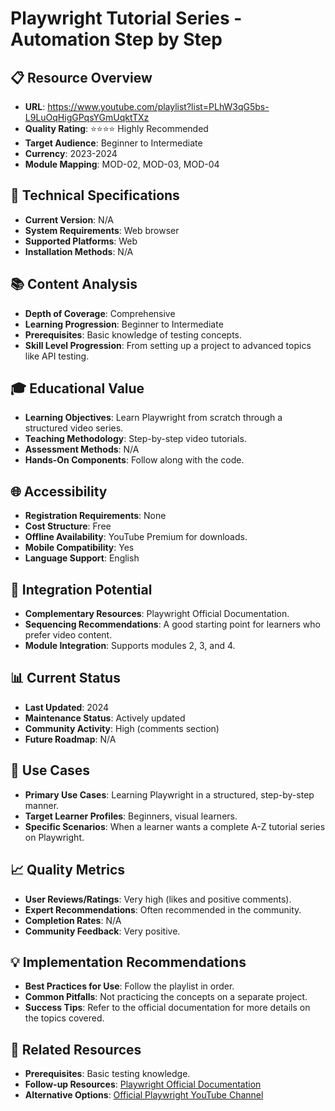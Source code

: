 # Playwright Tutorial Series - Automation Step by Step

## 📋 Resource Overview
- **URL**: https://www.youtube.com/playlist?list=PLhW3qG5bs-L9LuOqHigGPqsYGmUqktTXz
- **Quality Rating**: ⭐⭐⭐⭐ Highly Recommended
- **Target Audience**: Beginner to Intermediate
- **Currency**: 2023-2024
- **Module Mapping**: MOD-02, MOD-03, MOD-04

## 🔧 Technical Specifications
- **Current Version**: N/A
- **System Requirements**: Web browser
- **Supported Platforms**: Web
- **Installation Methods**: N/A

## 📚 Content Analysis
- **Depth of Coverage**: Comprehensive
- **Learning Progression**: Beginner to Intermediate
- **Prerequisites**: Basic knowledge of testing concepts.
- **Skill Level Progression**: From setting up a project to advanced topics like API testing.

## 🎓 Educational Value
- **Learning Objectives**: Learn Playwright from scratch through a structured video series.
- **Teaching Methodology**: Step-by-step video tutorials.
- **Assessment Methods**: N/A
- **Hands-On Components**: Follow along with the code.

## 🌐 Accessibility
- **Registration Requirements**: None
- **Cost Structure**: Free
- **Offline Availability**: YouTube Premium for downloads.
- **Mobile Compatibility**: Yes
- **Language Support**: English

## 🔗 Integration Potential
- **Complementary Resources**: Playwright Official Documentation.
- **Sequencing Recommendations**: A good starting point for learners who prefer video content.
- **Module Integration**: Supports modules 2, 3, and 4.

## 📊 Current Status
- **Last Updated**: 2024
- **Maintenance Status**: Actively updated
- **Community Activity**: High (comments section)
- **Future Roadmap**: N/A

## 🎯 Use Cases
- **Primary Use Cases**: Learning Playwright in a structured, step-by-step manner.
- **Target Learner Profiles**: Beginners, visual learners.
- **Specific Scenarios**: When a learner wants a complete A-Z tutorial series on Playwright.

## 📈 Quality Metrics
- **User Reviews/Ratings**: Very high (likes and positive comments).
- **Expert Recommendations**: Often recommended in the community.
- **Completion Rates**: N/A
- **Community Feedback**: Very positive.

## 💡 Implementation Recommendations
- **Best Practices for Use**: Follow the playlist in order.
- **Common Pitfalls**: Not practicing the concepts on a separate project.
- **Success Tips**: Refer to the official documentation for more details on the topics covered.

## 🔄 Related Resources
- **Prerequisites**: Basic testing knowledge.
- **Follow-up Resources**: [Playwright Official Documentation](playwright-official-documentation.md)
- **Alternative Options**: [Official Playwright YouTube Channel](official-playwright-youtube.md)
